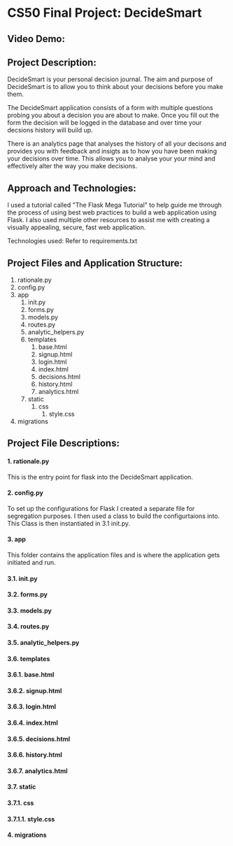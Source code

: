 # CS50 Final Project: DecideSmart

## Video Demo:  <URL HERE>

## Project Description: 
DecideSmart is your personal decision journal. The aim and purpose of DecideSmart is to allow you to think about your decisions before you make them. 

The DecideSmart application consists of a form with multiple questions probing you about a decision you are about to make. Once you fill out the form the decision will be logged in the database and over time your decsions history will build up. 

There is an analytics page that analyses the history of all your decisons and provides you with feedback and insigts as to how you have been making your decisions over time. This allows you to analyse your your mind and effectively alter the way you make decisions.

## Approach and Technologies:
I used a tutorial called "The Flask Mega Tutorial" to help guide me through the process of using best web practices to build a web application using Flask.
I also used multiple other resources to assist me with creating a visually appealing, secure, fast web application.

Technologies used:
Refer to requirements.txt

## Project Files and Application Structure:
1. rationale.py
2. config.py
3. app
    1. init.py
    2. forms.py
    3. models.py
    4. routes.py
    5. analytic_helpers.py
    6. templates
        1. base.html
        2. signup.html
        3. login.html
        4. index.html
        5. decisions.html
        6. history.html
        7. analytics.html
    7. static
        1. css
            1. style.css
4. migrations

## Project File Descriptions:
#### 1. rationale.py
This is the entry point for flask into the DecideSmart application. 

#### 2. config.py
To set up the configurations for Flask I created a separate file for segregation purposes. I then used a class to build the configurtaions into. This Class is then instantiated in 3.1 init.py. 

#### 3. app
This folder contains the application files and is where the application gets initiated and run.

####   3.1. init.py
####   3.2. forms.py
####   3.3. models.py
####   3.4. routes.py
####   3.5. analytic_helpers.py
####   3.6. templates
####        3.6.1. base.html
####        3.6.2. signup.html
####        3.6.3. login.html
####        3.6.4. index.html
####        3.6.5. decisions.html
####        3.6.6. history.html
####        3.6.7. analytics.html
####   3.7. static
####       3.7.1. css
####           3.7.1.1. style.css
#### 4. migrations